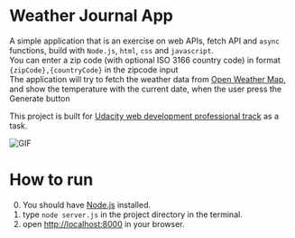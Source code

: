 # Weather Journal App
A simple application that is an exercise on web APIs, fetch API and `async` functions, build with `Node.js`, `html`, `css` and `javascript`.  
You can enter a zip code (with optional ISO 3166 country code) in format `{zipCode},{countryCode}` in the zipcode input  
The application will try to fetch the weather data from [Open Weather Map](https://openweathermap.org/),  
and show the temperature with the current date, when the user press the Generate button

This project is built for [Udacity web development professional track](https://egfwd.com/web/) as a task.

![GIF](https://user-images.githubusercontent.com/32793798/92805647-9440de80-f3b9-11ea-81f8-33ba9d8dc8d2.gif)

# How to run
0. You should have [Node.js](https://nodejs.org/en/download/) installed.
1. type `node server.js` in the project directory in the terminal.
2. open [http://localhost:8000](http://localhost:8000) in your browser.